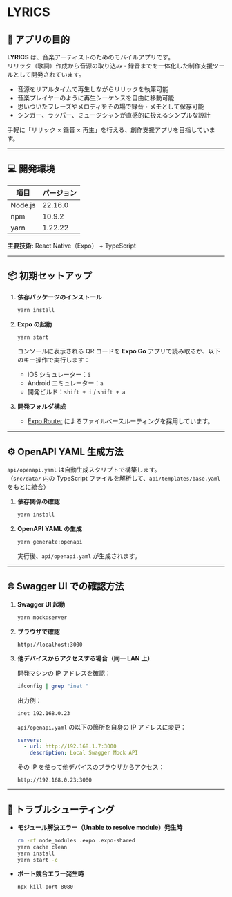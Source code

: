 # LYRICS

## 🎯 アプリの目的

**LYRICS** は、音楽アーティストのためのモバイルアプリです。  
リリック（歌詞）作成から音源の取り込み・録音までを一体化した制作支援ツールとして開発されています。

- 音源をリアルタイムで再生しながらリリックを執筆可能
- 音楽プレイヤーのように再生シーケンスを自由に移動可能
- 思いついたフレーズやメロディをその場で録音・メモとして保存可能
- シンガー、ラッパー、ミュージシャンが直感的に扱えるシンプルな設計

手軽に「リリック × 録音 × 再生」を行える、創作支援アプリを目指しています。

---

## 💻 開発環境

| 項目    | バージョン |
| ------- | ---------- |
| Node.js | 22.16.0    |
| npm     | 10.9.2     |
| yarn    | 1.22.22    |

**主要技術:** React Native（Expo） + TypeScript

---

## 📦 初期セットアップ

1. **依存パッケージのインストール**

   ```bash
   yarn install
   ```

2. **Expo の起動**

   ```bash
   yarn start
   ```

   コンソールに表示される QR コードを **Expo Go** アプリで読み取るか、以下のキー操作で実行します：

   - iOS シミュレーター：`i`
   - Android エミュレーター：`a`
   - 開発ビルド：`shift + i` / `shift + a`

3. **開発フォルダ構成**
   - [Expo Router](https://docs.expo.dev/router/introduction) によるファイルベースルーティングを採用しています。

---

## ⚙️ OpenAPI YAML 生成方法

`api/openapi.yaml` は自動生成スクリプトで構築します。  
（`src/data/` 内の TypeScript ファイルを解析して、`api/templates/base.yaml` をもとに統合）

1. **依存関係の確認**

   ```bash
   yarn install
   ```

2. **OpenAPI YAML の生成**

   ```bash
   yarn generate:openapi
   ```

   実行後、`api/openapi.yaml` が生成されます。

---

## 🌐 Swagger UI での確認方法

1. **Swagger UI 起動**

   ```bash
   yarn mock:server
   ```

2. **ブラウザで確認**

   ```
   http://localhost:3000
   ```

3. **他デバイスからアクセスする場合（同一 LAN 上）**

   開発マシンの IP アドレスを確認：

   ```bash
   ifconfig | grep "inet "
   ```

   出力例：

   ```
   inet 192.168.0.23
   ```

   `api/openapi.yaml` の以下の箇所を自身の IP アドレスに変更：

   ```yaml
   servers:
     - url: http://192.168.1.7:3000
       description: Local Swagger Mock API
   ```

   その IP を使って他デバイスのブラウザからアクセス：

   ```
   http://192.168.0.23:3000
   ```

---

## 🧰 トラブルシューティング

- **モジュール解決エラー（Unable to resolve module）発生時**

  ```bash
  rm -rf node_modules .expo .expo-shared
  yarn cache clean
  yarn install
  yarn start -c
  ```

- **ポート競合エラー発生時**
  ```bash
  npx kill-port 8080
  ```
